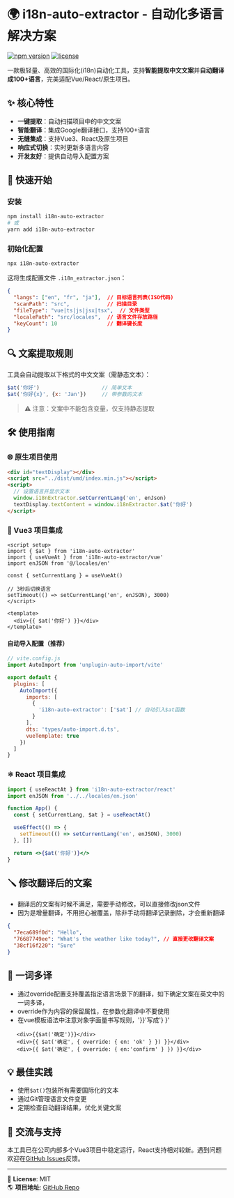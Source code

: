 # 🌍 i18n-auto-extractor - 自动化多语言解决方案

[![npm version](https://img.shields.io/npm/v/i18n-auto-extractor)](https://www.npmjs.com/package/i18n-auto-extractor)
[![license](https://img.shields.io/npm/l/i18n-auto-extractor)](https://github.com/your-repo/i18n-auto-extractor/blob/main/LICENSE)

一款极轻量、高效的国际化(i18n)自动化工具，支持**智能提取中文文案**并**自动翻译成100+语言**，完美适配Vue/React/原生项目。

## ✨ 核心特性

- **一键提取**：自动扫描项目中的中文文案
- **智能翻译**：集成Google翻译接口，支持100+语言
- **无缝集成**：支持Vue3、React及原生项目
- **响应式切换**：实时更新多语言内容
- **开发友好**：提供自动导入配置方案

## 🚀 快速开始

### 安装

```bash
npm install i18n-auto-extractor
# 或
yarn add i18n-auto-extractor
```

### 初始化配置

```bash
npx i18n-auto-extractor
```

这将生成配置文件 `.i18n_extractor.json`：

```json
{
  "langs": ["en", "fr", "ja"],  // 目标语言列表(ISO代码)
  "scanPath": "src",            // 扫描目录
  "fileType": "vue|ts|js|jsx|tsx",  // 文件类型
  "localePath": "src/locales",  // 语言文件存放路径
  "keyCount": 10                // 翻译键长度
}
```

## 🔍 文案提取规则

工具会自动提取以下格式的中文文案（需静态文本）：

```javascript
$at('你好')                    // 简单文本
$at('你好{x}', {x: 'Jan'})     // 带参数的文本
```

> ⚠️ 注意：文案中不能包含变量，仅支持静态提取

## 🛠 使用指南

### 🌐 原生项目使用

```html
<div id="textDisplay"></div>
<script src="../dist/umd/index.min.js"></script>
<script>
  // 设置语言并显示文本
  window.i18nExtractor.setCurrentLang('en', enJson)
  textDisplay.textContent = window.i18nExtractor.$at('你好')
</script>
```

### 🖖 Vue3 项目集成

```vue
<script setup>
import { $at } from 'i18n-auto-extractor'
import { useVueAt } from 'i18n-auto-extractor/vue'
import enJSON from '@/locales/en'

const { setCurrentLang } = useVueAt()

// 3秒后切换语言
setTimeout(() => setCurrentLang('en', enJSON), 3000)
</script>

<template>
  <div>{{ $at('你好') }}</div>
</template>
```

#### 自动导入配置（推荐）

```javascript
// vite.config.js
import AutoImport from 'unplugin-auto-import/vite'

export default {
  plugins: [
    AutoImport({
      imports: [
        {
          'i18n-auto-extractor': ['$at'] // 自动引入$at函数
        }
      ],
      dts: 'types/auto-import.d.ts',
      vueTemplate: true
    })
  ]
}
```

### ⚛️ React 项目集成

```jsx
import { useReactAt } from 'i18n-auto-extractor/react'
import enJSON from '../../locales/en.json'

function App() {
  const { setCurrentLang, $at } = useReactAt()

  useEffect(() => {
    setTimeout(() => setCurrentLang('en', enJSON), 3000)
  }, [])

  return <>{$at('你好')}</>
}
```
## 🪛 修改翻译后的文案
- 翻译后的文案有时候不满足，需要手动修改，可以直接修改json文件
- 因为是增量翻译，不用担心被覆盖，除非手动将翻译记录删除，才会重新翻译
```json
{
  "7eca689f0d": "Hello",
  "76687749ee": "What's the weather like today?", // 直接更改翻译文案
  "38cf16f220": "Sure"
}
```
## 🔄 一词多译
- 通过override配置支持覆盖指定语言场景下的翻译，如下确定文案在英文中的一词多译，
- override作为内容的保留属性，在参数化翻译中不要使用
- 在vue模板语法中注意对象字面量书写规则，'}}'写成'} }'

```vue
   <div>{{$at('确定')}}</div>
   <div>{{ $at('确定', { override: { en: 'ok' } }) }}</div>
   <div>{{ $at('确定', { override: { en:'confirm' } }) }}</div>
```

## 💡 最佳实践

- 使用`$at()`包装所有需要国际化的文本
- 通过Git管理语言文件变更
- 定期检查自动翻译结果，优化关键文案

## 🤝 交流与支持

本工具已在公司内部多个Vue3项目中稳定运行，React支持相对较新。遇到问题欢迎在[GitHub Issues](https://github.com/qianyuanjia/i18n-auto-extractor/issues)反馈。

---

📌 **License**: MIT  
🌎 **项目地址**: [GitHub Repo](https://github.com/qianyuanjia/i18n-auto-extractor)  